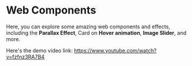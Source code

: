 # Web Components
Here, you can explore some amazing web components and effects, including the **Parallax Effect**, Card on **Hover animation**, **Image Slider**, and more.

Here's the demo video link: https://www.youtube.com/watch?v=fzfnz3RA7B4
